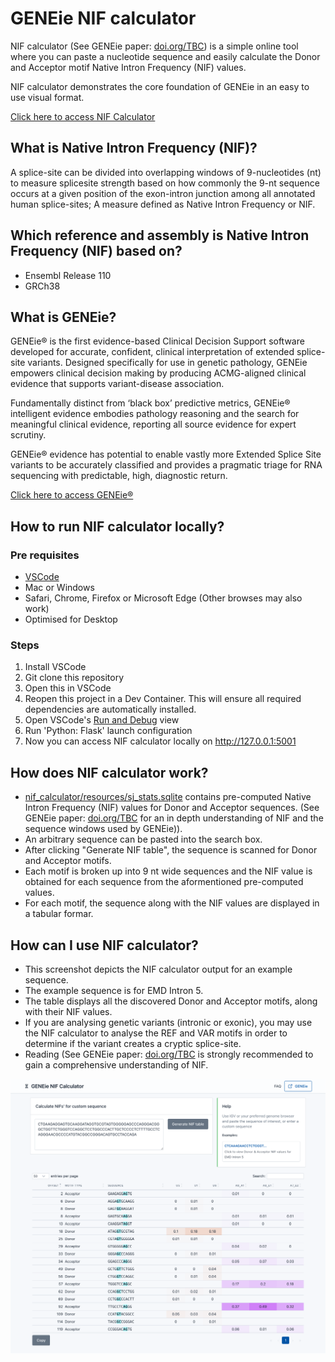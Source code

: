 # GENEie NIF calculator

NIF calculator (See GENEie paper: [doi.org/TBC](doi.org/TBC)) is a simple online tool where you can paste a nucleotide sequence and easily calculate the Donor and Acceptor motif Native Intron Frequency (NIF) values.

NIF calculator demonstrates the core foundation of GENEie in an easy to use visual format.

[Click here to access NIF Calculator](https://nifcalc.frontiergenomics.com.au)

## What is Native Intron Frequency (NIF)?

A splice-site can be divided into overlapping windows of 9-nucleotides (nt) to measure splicesite strength based on how commonly the 9-nt sequence occurs at a given position of the exon-intron junction among all annotated human splice-sites; A measure defined as Native Intron Frequency or NIF.

## Which reference and assembly is Native Intron Frequency (NIF) based on?

* Ensembl Release 110
* GRCh38

## What is GENEie?

GENEie® is the first evidence-based Clinical Decision Support software developed for accurate, confident, clinical interpretation of extended splice-site variants. Designed specifically for use in genetic pathology, GENEie empowers clinical decision making by producing ACMG-aligned clinical evidence that supports variant-disease association.

Fundamentally distinct from ‘black box’ predictive metrics, GENEie® intelligent evidence embodies pathology reasoning and the search for meaningful clinical evidence, reporting all source evidence for expert scrutiny.

GENEie® evidence has potential to enable vastly more Extended Splice Site variants to be accurately classified and provides a pragmatic triage for RNA sequencing with predictable, high, diagnostic return.

[Click here to access GENEie®](https://geneie.frontiergenomics.com.au)

## How to run NIF calculator locally?

### Pre requisites
* [VSCode](https://code.visualstudio.com)
* Mac or Windows
* Safari, Chrome, Firefox or Microsoft Edge (Other browses may also work)
* Optimised for Desktop

### Steps
1. Install VSCode
2. Git clone this repository
3. Open this in VSCode
4. Reopen this project in a Dev Container. This will ensure all required dependencies are automatically installed.
5. Open VSCode's [Run and Debug](https://code.visualstudio.com/docs/editor/debugging) view
6. Run 'Python: Flask' launch configuration
7. Now you can access NIF calculator locally on http://127.0.0.1:5001

## How does NIF calculator work?

* [nif_calculator/resources/sj_stats.sqlite](nif_calculator/resources/sj_stats.sqlite) contains pre-computed Native Intron Frequency (NIF) values for Donor and Acceptor sequences. (See GENEie paper: [doi.org/TBC](doi.org/TBC) for an in depth understanding of NIF and the sequence windows used by GENEie)).
* An arbitrary sequence can be pasted into the search box.
* After clicking "Generate NIF table", the sequence is scanned for Donor and Acceptor motifs.
* Each motif is broken up into 9 nt wide sequences and the NIF value is obtained for each sequence from the aformentioned pre-computed values.
* For each motif, the sequence along with the NIF values are displayed in a tabular formar.

## How can I use NIF calculator?

* This screenshot depicts the NIF calculator output for an example sequence.
* The example sequence is for EMD Intron 5.
* The table displays all the discovered Donor and Acceptor motifs, along with their NIF values.
* If you are analysing genetic variants (intronic or exonic), you may use the NIF calculator to analyse the REF and VAR motifs in order to determine if the variant creates a cryptic splice-site.
* Reading (See GENEie paper: [doi.org/TBC](doi.org/TBC) is strongly recommended to gain a comprehensive understanding of NIF. 

![image](./docs/screenshot.png)
